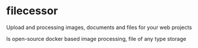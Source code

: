 # filecessor
Upload and processing images, documents and files for your web projects

Is open-source docker based image processing, file of any type storage 
